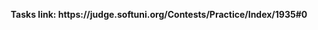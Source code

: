 <p align="center">
  <b>Tasks link: https://judge.softuni.org/Contests/Practice/Index/1935#0</b><br>
</p>
